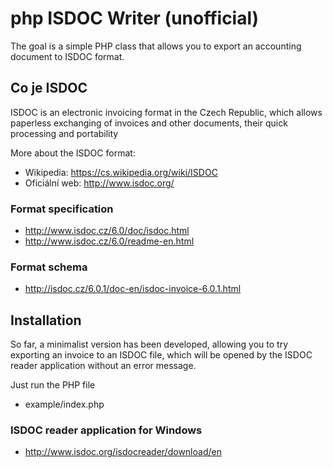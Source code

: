 # php ISDOC Writer (unofficial)
The goal is a simple PHP class that allows you to export an accounting document to ISDOC format.

## Co je ISDOC
ISDOC is an electronic invoicing format in the Czech Republic, which allows paperless exchanging of invoices and other documents, their quick processing and portability

More about the ISDOC format:
* Wikipedia: https://cs.wikipedia.org/wiki/ISDOC
* Oficiální web: http://www.isdoc.org/

### Format specification
* http://www.isdoc.cz/6.0/doc/isdoc.html
* http://www.isdoc.cz/6.0/readme-en.html

### Format schema
* http://isdoc.cz/6.0.1/doc-en/isdoc-invoice-6.0.1.html

## Installation
So far, a minimalist version has been developed, allowing you to try exporting an invoice to an ISDOC file, which will be opened by the ISDOC reader application without an error message.

Just run the PHP file
* example/index.php

### ISDOC reader application for Windows
* http://www.isdoc.org/isdocreader/download/en
